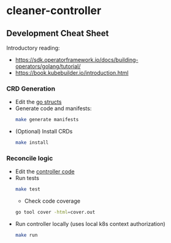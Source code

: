 # cleaner-controller

## Development Cheat Sheet

Introductory reading:
- https://sdk.operatorframework.io/docs/building-operators/golang/tutorial/
- https://book.kubebuilder.io/introduction.html

### CRD Generation

- Edit the [go structs](./api/v1alpha1/conditionalttl_types.go)
- Generate code and manifests:
	```bash
	make generate manifests
	```
- (Optional) Install CRDs
	```bash
	make install
	```

### Reconcile logic

- Edit the [controller code](./controllers/conditionalttl_controller.go)
- Run tests
	```bash
	make test
	```
	- Check code coverage
	```bash
	go tool cover -html=cover.out
	```
- Run controller locally (uses local k8s context authorization)
	```bash
	make run
	```
	
